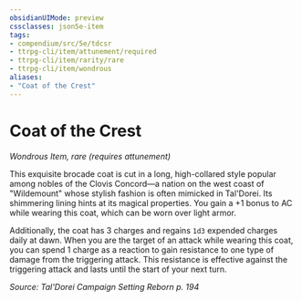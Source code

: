 ```yaml
---
obsidianUIMode: preview
cssclasses: json5e-item
tags:
- compendium/src/5e/tdcsr
- ttrpg-cli/item/attunement/required
- ttrpg-cli/item/rarity/rare
- ttrpg-cli/item/wondrous
aliases: 
- "Coat of the Crest"
---
```

# Coat of the Crest
*Wondrous Item, rare (requires attunement)*  


This exquisite brocade coat is cut in a long, high-collared style popular among nobles of the Clovis Concord—a nation on the west coast of "Wildemount" whose stylish fashion is often mimicked in Tal'Dorei. Its shimmering lining hints at its magical properties. You gain a +1 bonus to AC while wearing this coat, which can be worn over light armor.

Additionally, the coat has 3 charges and regains `1d3` expended charges daily at dawn. When you are the target of an attack while wearing this coat, you can spend 1 charge as a reaction to gain resistance to one type of damage from the triggering attack. This resistance is effective against the triggering attack and lasts until the start of your next turn.

*Source: Tal'Dorei Campaign Setting Reborn p. 194*